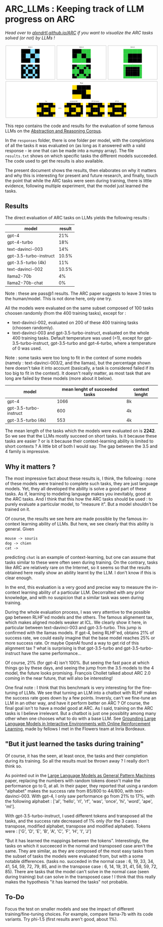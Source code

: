 # ARC_LLMs : Keeping track of LLM progress on ARC
 
 *Head over to [alxndrtl.github.io/ARC](https://alxndrtl.github.io/ARC/) if you want to visualize the ARC tasks solved (or not) by LLMs !*
 
![example_task](example_task.png)

 
 This repo contains the code and results for the evaluation of some famous LLMs on the [Abstraction and Reasoning Corpus](https://github.com/fchollet/ARC).
 
 In the `responses` folder, there is one folder per model, with the completions of all the tasks it was evaluated on (as long as it answered with a valid response - ie one that can be made into a numpy array). The file `results.txt` shows on which specific tasks the different models succeeded. The code used to get the results is also available.
 
 The present document shows the results, then elaborates on why it matters and why this is interesting for present and future research, and finally, touch the point that while the ARC tasks were seen during training, there is little evidence, following multiple experiment, that the model just learned the tasks.
 
 ## Results
 
 The direct evaluation of ARC tasks on LLMs yields the following results :
 
<div align="center">
 
 | model                  | result |
|------------------------|--------|
| gpt-4                  | 21%    |
| gpt-4-turbo            | 18%    |
| text-davinci-003       | 14%    |
| gpt-3.5-turbo-instruct | 10.5%  |
| gpt-3.5-turbo (4k)         | 11%  |
| text-davinci-002       | 10.5%  |
| llama2-70b             | 4%     |
| llama2-70b-chat        | 0%     |

</div>

Note : these are pass@1 results. The ARC paper suggests to leave 3 tries to the human/model. This is not done here, only one try. 

All the models were evaluated on the same subset composed of 100 tasks choosen randomly (from the 400 training tasks), except for :
- text-davinci-002, evaluated on 200 of these 400 training tasks (choosen randomly).
- text-davinci-003 and gpt-3.5-turbo-instruct, evaluated on the whole 400 training tasks.
Default temperature was used (=1), except for gpt-3.5-turbo-instruct, gpt-3.5-turbo and gpt-4-turbo, where a temperature of 0 was used.

Note : some tasks were too long to fit in the context of some models (namely : text-davinci-003/2, and the llamas), but the percentage shown here doesn't take it into account (basically, a task is considered failed if its too big to fit in the context). It doesn't really matter, as most task that are long are failed by these models (more about it below).

<div align="center">

 | model                  | mean lenght of succeeded tasks | context lenght |
|------------------------|--------|--- |
| gpt-4                  | 1066    | 8k |
| gpt-3.5-turbo-instruct | 600  | 4k |
| gpt-3.5-turbo (4k)         | 553  | 4k|

</div>

The mean length of the tasks which the models were evaluated on is <b>2242</b>. So we see that the LLMs mostly succeed on short tasks. Is it because these tasks are easier ? or is it because their context-learning ability is limited to short contexts ? A little bit of both I would say. The gap between the 3.5 and 4 family is impressive.


## Why it matters ?

The most impressive fact about these results is, I think, the following : none of these models were trained to complete such tasks, they are just language models. Yet, they all developed the ability is solve a good part of these tasks. As if, learning to modeling language makes you inevitably, good at the ARC tasks.
And I think that this how the ARC tasks should be used : to purely evaluate a particular model, to "measure it". But a model shouldn't be trained on it.


Of course, the results we see here are made possible by the famous in-context learning ability of LLMs. But here, we see clearly that this ability is general.
Given 

```
mouse -> souris
dog -> chien
cat ->
```

predicting `chat` is an example of context-learning, but one can assume that tasks similar to these were often seen during training. On the contrary, tasks like ARC are relatively rare on the Internet, so it seems so that the results obtained here really show an ability learnt by the LLM. I don't know if this is clear enough.

In the end, this evaluation is a very good and precise way to measure the in-context learning ability of a particular LLM. Decorralted with any prior knowledge, and with no suspicion that a similar task was seen during training.

During the whole evaluation process, I was very attentive to the possible gap between RLHF'ed models and the others. The famous alignement tax, which makes aligned models weaker at ICL.
We clearly show it here, in particular between text-davinci-003 and gpt-3.5-turbo. This jump is confirmed with the llamas models.  If gpt-4, being RLHF'ed, obtains 21% of success rate, we could easily imagine that the base model reaches 25% or more success rate. Or maybe OpenAI found a way to get rid of this alignment tax ?
what is surprising is that gpt-3.5-turbo and gpt-3.5-turbo-instruct have the same performance...

Of course, 21% (for gpt-4) isn't 100%. But seeing the fast pace at which things go by these days, and seeing the jump from the 3.5 models to the 4 model, the future looks promising. François Chollet talked about ARC 2.0 coming in the near future, that will also be interesting!

One final note : I think that this benchmark is very interesting for the fine-tuning of LLMs. We see that turning an LLM into a chatbot with RLHF makes the success rate goes down by a few points. Inversly, can't we fine-tune an LLM in an other way, and have it perform better on ARC ? Of course, the final goal isn't to have a model good at ARC. As I said, training on the ARC tasks is I believe irrelevant. But a chatbot is just one possiblity among many other when one chooses what to do with a base LLM. See [Grounding Large Language Models in Interactive Environments with Online Reinforcement Learning](https://arxiv.org/abs/2302.02662), made by fellows I met in the Flowers team at Inria Bordeaux.

## "But it just learned the tasks during training" 

Of course, it has the seen, at least once, the tasks and their completion during its training. So all the results must be thrown away ?
I really don't think so.

As pointed out in the [Large Language Models as General Pattern Machines](https://arxiv.org/abs/2307.04721) paper, replacing the numbers with random tokens doesn't make the performance go to 0, at all.
In their paper, they reported that using a random "alphabet" makes the success rate from 85/800 to 44/800, with text-davinci-003.
With gpt-4, I only saw performance go from 21% to 17%, with the following alphabet : ['al', 'hello', 'rl', 'rf', 'was', 'once', 'hi', 'word', 'ape', 'ml'].

With gpt-3.5-turbo-instruct, I used different tokens and transposed all the tasks, and the success rate decreased of 1% only (for the 3 cases : transpose, modified alphabet, transpose and modified alphabet). Tokens were : ['G', 'D', 'E', 'B', 'A', 'C', 'F', 'H', 'I', 'J']

"But it has learned the mappings between the tokens". Interestingly, the tasks on which it succeeced in the normal and transposed case aren't the same. They are similar, as they are composed of the most easy tasks from the subset of tasks the models were evaluated from, but with a some notable differences. (tasks no. succeded in the normal case : 6, 19, 33, 34, 41, 54, 59, 72, 79, 85, and in the transpose case : 6, 14, 19, 31, 41, 58, 59, 72, 85).
There are tasks that the model can't solve in the normal case (seen during training) but can solve in the transposed case ! I think that this really makes the hypothesis "it has learned the tasks" not probable.

## To-Do
Focus the test on smaller models and see the impact of different training/fine-tuning choices.
For example, compare llama-7b with its code variants. Try phi-1.5 (first results aren't good, about 1%).

